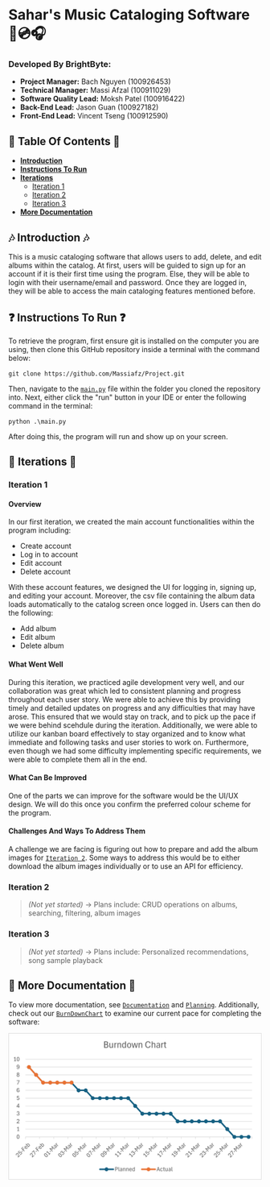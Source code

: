 # Sahar's Music Cataloging Software 🎵💿🎧

### Developed By BrightByte:
- **Project Manager:** Bach Nguyen (100926453)
- **Technical Manager:** Massi Afzal (100911029)
- **Software Quality Lead:** Moksh Patel (100916422)
- **Back-End Lead:** Jason Guan (100927182)
- **Front-End Lead:** Vincent Tseng (100912590)

## 📃 Table Of Contents 📃
- **[Introduction](#-introduction-)**
- **[Instructions To Run](#-instructions-to-run-)**
- **[Iterations](#-iterations-)**
    - [Iteration 1](#iteration-1)
    - [Iteration 2](#iteration-2)
    - [Iteration 3](#iteration-3)
- **[More Documentation](#-more-documentation-)**


## 🎶 Introduction 🎶
This is a music cataloging software that allows users to add, delete, and edit albums within the catalog.
At first, users will be guided to sign up for an account if it is their first time using the program.
Else, they will be able to login with their username/email and password.
Once they are logged in, they will be able to access the main cataloging features mentioned before.


## ❓ Instructions To Run ❓
To retrieve the program, first ensure git is installed on the computer you are using, then clone this GitHub repository inside a terminal with the command below:

```
git clone https://github.com/Massiafz/Project.git
```

Then, navigate to the [`main.py`](main.py) file within the folder you cloned the repository into. Next, either click the "run" button in your IDE or enter the following command in the terminal:

```
python .\main.py
```

After doing this, the program will run and show up on your screen.


## 👟 Iterations 👟

### Iteration 1

#### Overview
In our first iteration, we created the main account functionalities within the program including:
- Create account
- Log in to account
- Edit account
- Delete account

With these account features, we designed the UI for logging in, signing up, and editing your account.
Moreover, the csv file containing the album data loads automatically to the catalog screen once logged in.
Users can then do the following:
- Add album
- Edit album
- Delete album

#### What Went Well
During this iteration, we practiced agile development very well, and our collaboration was great which led to consistent planning and progress throughout each user story. We were able to achieve this by providing timely and detailed updates on progress and any difficulties that may have arose. This ensured that we would stay on track, and to pick up the pace if we were behind scehdule during the iteration.
Additionally, we were able to utilize our kanban board effectively to stay organized and to know what immediate and following tasks and user stories to work on.
Furthermore, even though we had some difficulty implementing specific requirements, we were able to complete them all in the end.

#### What Can Be Improved
One of the parts we can improve for the software would be the UI/UX design.
We will do this once you confirm the preferred colour scheme for the program.

#### Challenges And Ways To Address Them
A challenge we are facing is figuring out how to prepare and add the album images for [`Iteration 2`](#iteration-2).
Some ways to address this would be to either download the album images individually or to use an API for efficiency.

### Iteration 2
> *(Not yet started)* -> Plans include: CRUD operations on albums, searching, filtering, album images

### Iteration 3
> *(Not yet started)* -> Plans include: Personalized recommendations, song sample playback


## 📝 More Documentation 📝
To view more documentation, see [`Documentation`](Documentation/) and [`Planning`](Planning/).
Additionally, check out our [`BurnDownChart`](BurnDownChart.png) to examine our current pace for completing the software:

![BurnDownChart](BurnDownChart.png)
